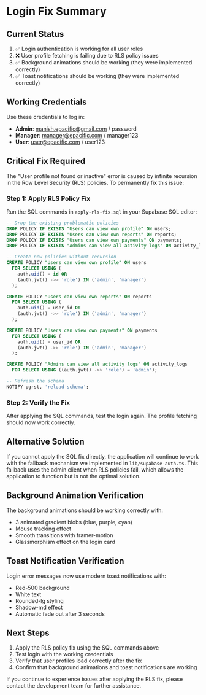 # Login Fix Summary

## Current Status

1. ✅ Login authentication is working for all user roles
2. ❌ User profile fetching is failing due to RLS policy issues
3. ✅ Background animations should be working (they were implemented correctly)
4. ✅ Toast notifications should be working (they were implemented correctly)

## Working Credentials

Use these credentials to log in:

- **Admin**: manish.epacific@gmail.com / password
- **Manager**: manager@epacific.com / manager123
- **User**: user@epacific.com / user123

## Critical Fix Required

The "User profile not found or inactive" error is caused by infinite recursion in the Row Level Security (RLS) policies. To permanently fix this issue:

### Step 1: Apply RLS Policy Fix

Run the SQL commands in `apply-rls-fix.sql` in your Supabase SQL editor:

```sql
-- Drop the existing problematic policies
DROP POLICY IF EXISTS "Users can view own profile" ON users;
DROP POLICY IF EXISTS "Users can view own reports" ON reports;
DROP POLICY IF EXISTS "Users can view own payments" ON payments;
DROP POLICY IF EXISTS "Admins can view all activity logs" ON activity_logs;

-- Create new policies without recursion
CREATE POLICY "Users can view own profile" ON users
  FOR SELECT USING (
    auth.uid() = id OR
    (auth.jwt() ->> 'role') IN ('admin', 'manager')
  );

CREATE POLICY "Users can view own reports" ON reports
  FOR SELECT USING (
    auth.uid() = user_id OR
    (auth.jwt() ->> 'role') IN ('admin', 'manager')
  );

CREATE POLICY "Users can view own payments" ON payments
  FOR SELECT USING (
    auth.uid() = user_id OR
    (auth.jwt() ->> 'role') IN ('admin', 'manager')
  );

CREATE POLICY "Admins can view all activity logs" ON activity_logs
  FOR SELECT USING ((auth.jwt() ->> 'role') = 'admin');

-- Refresh the schema
NOTIFY pgrst, 'reload schema';
```

### Step 2: Verify the Fix

After applying the SQL commands, test the login again. The profile fetching should now work correctly.

## Alternative Solution

If you cannot apply the SQL fix directly, the application will continue to work with the fallback mechanism we implemented in `lib/supabase-auth.ts`. This fallback uses the admin client when RLS policies fail, which allows the application to function but is not the optimal solution.

## Background Animation Verification

The background animations should be working correctly with:
- 3 animated gradient blobs (blue, purple, cyan)
- Mouse tracking effect
- Smooth transitions with framer-motion
- Glassmorphism effect on the login card

## Toast Notification Verification

Login error messages now use modern toast notifications with:
- Red-500 background
- White text
- Rounded-lg styling
- Shadow-md effect
- Automatic fade out after 3 seconds

## Next Steps

1. Apply the RLS policy fix using the SQL commands above
2. Test login with the working credentials
3. Verify that user profiles load correctly after the fix
4. Confirm that background animations and toast notifications are working

If you continue to experience issues after applying the RLS fix, please contact the development team for further assistance.